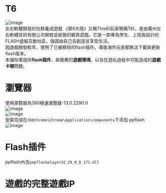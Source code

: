 # T6  
![image](https://github.com/Yueem/T6/assets/116643627/5f52a757-f56a-4552-8902-50848b0d5920)  
左右軟體開發的社群養成遊戲
《第6大陸》又稱This6(玩家簡稱T6)，是由廣州左右軟體技術有限公司開發並經營的網頁遊戲。它是一款專為學生、上班族設計的FLASH虛擬互動社區，強調由自己去創造並享受生活。  
因遊戲開發較早，使用了已被移除的flash插件。導致海外玩家都無法下載與更新flash版本。  
本儲存庫提供**flash插件**，與推薦的**遊戲環境**，以及在遊玩過程中可能造成的**遊戲卡頓**問題。  
# 瀏覽器  
使用瀏覽器為360極速瀏覽器-13.0.2290.0  
![image](https://github.com/Yueem/-/assets/116643627/4b94be47-a7af-40d1-8d1f-742aee350a0c)  
![image](https://github.com/Yueem/-/assets/116643627/85a55fc2-7e5e-40f1-ae40-2bdb5c502e71)  
安裝完成在`360Chrome\Chrome\Application\components`下添加 ppflash  
![image](https://github.com/Yueem/T6/assets/116643627/addc1476-806a-47c8-a788-d4f19c14e76c)  
# Flash插件  
ppflash內含`pepflashplayer32_29_0_0_171.dll`  
# 遊戲的完整遊戲IP  
